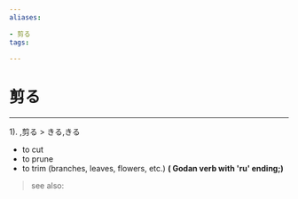 ```yaml
---
aliases:
    
- 剪る
tags:
    
---
```


# 剪る
---
1).
,剪る > きる,きる

- to cut
- to prune
- to trim (branches, leaves, flowers, etc.)
**( Godan verb with 'ru' ending;)**
> see also: 
            